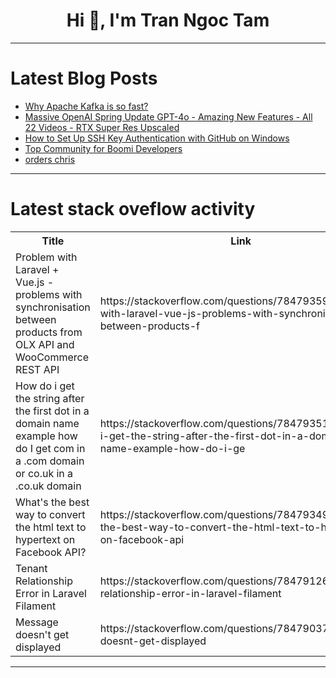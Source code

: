 <h1 align="center">Hi 👋, I'm Tran Ngoc Tam</h1>

---

# Latest Blog Posts 
<!-- BLOG-POST-LIST:START -->
- [Why Apache Kafka is so fast?](https://dev.to/somadevtoo/why-apache-kafka-is-so-fast-5d9c)
- [Massive OpenAI Spring Update GPT-4o - Amazing New Features - All 22 Videos - RTX Super Res Upscaled](https://dev.to/furkangozukara/massive-openai-spring-update-gpt-4o-amazing-new-features-all-22-videos-rtx-super-res-upscaled-b5p)
- [How to Set Up SSH Key Authentication with GitHub on Windows](https://dev.to/oxayomide_54/how-to-set-up-ssh-key-authentication-with-github-on-windows-j23)
- [Top Community for Boomi Developers](https://dev.to/eyer-ai/top-community-for-boomi-developers-45pk)
- [orders chris](https://dev.to/imnotleo/orders-chris-11a9)
<!-- BLOG-POST-LIST:END -->

---

# Latest stack oveflow activity
<table>
  <tr><th>Title</th><th>Link</th></tr>
  <!-- STACKOVERFLOW:START --><tr><td>Problem with Laravel + Vue.js - problems with synchronisation between products from OLX API and WooCommerce REST API</td><td>https://stackoverflow.com/questions/78479359/problem-with-laravel-vue-js-problems-with-synchronisation-between-products-f</td></tr><tr><td>How do i get the string after the first dot in a domain name example how do I get com in a .com domain or co.uk in a .co.uk domain</td><td>https://stackoverflow.com/questions/78479351/how-do-i-get-the-string-after-the-first-dot-in-a-domain-name-example-how-do-i-ge</td></tr><tr><td>What&#39;s the best way to convert the html text to hypertext on Facebook API?</td><td>https://stackoverflow.com/questions/78479349/whats-the-best-way-to-convert-the-html-text-to-hypertext-on-facebook-api</td></tr><tr><td>Tenant Relationship Error in Laravel Filament</td><td>https://stackoverflow.com/questions/78479126/tenant-relationship-error-in-laravel-filament</td></tr><tr><td>Message doesn&#39;t get displayed</td><td>https://stackoverflow.com/questions/78479037/message-doesnt-get-displayed</td></tr><!-- STACKOVERFLOW:END -->
</table>

---


